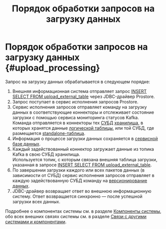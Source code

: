 ﻿---
layout: default
title: Порядок обработки запросов на загрузку данных
nav_order: 2
parent: Связи с другими системами и компонентами
grand_parent: Обзор понятий, компонентов и связей
has_children: false
has_toc: false
---

# Порядок обработки запросов на загрузку данных {#upload_processing}

Запрос на загрузку данных обрабатывается в следующем порядке:
1. Внешняя информационная система отправляет запрос 
   [INSERT SELECT FROM upload_external_table](../../../reference/sql_plus_requests/INSERT_SELECT_FROM_upload_external_table/INSERT_SELECT_FROM_upload_external_table.md) 
   через JDBC-драйвер Prostore.
2. Запрос поступает в сервис исполнения запросов Prostore.
3. Сервис исполнения запросов отправляет команду на загрузку данных в соответствующие коннекторы и 
   отслеживает состояние загрузки с помощью сервиса мониторинга статусов Kafka. 
   <br>Команда отправляется в коннекторы 
   тех [СУБД](../../../introduction/supported_DBMS/supported_DBMS.md) 
   [хранилища](../../main_concepts/data_storage/data_storage.md), в которых хранятся данные 
   [логической таблицы](../../main_concepts/logical_table/logical_table.md), или той СУБД, где размещается 
   [standalone-таблица](../../main_concepts/standalone_table/standalone_table.md).
4. Информация о процессе загрузки данных сохраняется в [сервисной базе данных](../../main_concepts/service_db/service_db.md).
5. Каждый задействованный коннектор загружает данные из топика Kafka в свою СУБД хранилища.
   <br>Используется топик, с которым связана внешняя 
   таблица загрузки, указанная в запросе [INSERT SELECT FROM upload_external_table](../../../reference/sql_plus_requests/INSERT_SELECT_FROM_upload_external_table/INSERT_SELECT_FROM_upload_external_table.md).
6. По завершении загрузки каждого или всех пакетов данных (в зависимости от СУБД) сервис исполнения 
   запросов отправляет в каждую задействованную СУБД команду на 
   [версионирование данных](../../../working_with_system/data_upload/data_versioning/data_versioning.md).
7. JDBC-драйвер возвращает ответ во внешнюю информационную систему. Ответ возвращается синхронно — после успешной загрузки всех данных.

Подробнее о компонентах системы см. в разделе [Компоненты системы](../../components/components.md), 
обо всех внешних связях системы см. в разделе [Связи с другими системами и компонентами](../interactions.md).